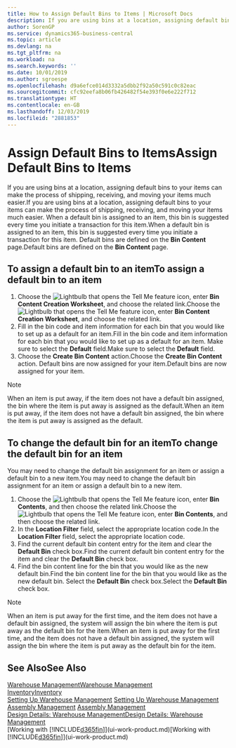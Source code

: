 ```yaml
---
title: How to Assign Default Bins to Items | Microsoft Docs
description: If you are using bins at a location, assigning default bins to your items can make the process of shipping, receiving, and moving your items much easier. When a default bin is assigned to an item, this bin is suggested every time you initiate a transaction for this item.
author: SorenGP
ms.service: dynamics365-business-central
ms.topic: article
ms.devlang: na
ms.tgt_pltfrm: na
ms.workload: na
ms.search.keywords: ''
ms.date: 10/01/2019
ms.author: sgroespe
ms.openlocfilehash: d9a6efce014d3332a5dbb2f92a50c591c0c82eac
ms.sourcegitcommit: cfc92eefa8b06fb426482f54e393f0e6e222f712
ms.translationtype: HT
ms.contentlocale: en-GB
ms.lasthandoff: 12/03/2019
ms.locfileid: "2881853"
---
```

# <a name="assign-default-bins-to-items"></a><span data-ttu-id="2016e-104">Assign Default Bins to Items</span><span class="sxs-lookup"><span data-stu-id="2016e-104">Assign Default Bins to Items</span></span>
<span data-ttu-id="2016e-105">If you are using bins at a location, assigning default bins to your items can make the process of shipping, receiving, and moving your items much easier.</span><span class="sxs-lookup"><span data-stu-id="2016e-105">If you are using bins at a location, assigning default bins to your items can make the process of shipping, receiving, and moving your items much easier.</span></span> <span data-ttu-id="2016e-106">When a default bin is assigned to an item, this bin is suggested every time you initiate a transaction for this item.</span><span class="sxs-lookup"><span data-stu-id="2016e-106">When a default bin is assigned to an item, this bin is suggested every time you initiate a transaction for this item.</span></span> <span data-ttu-id="2016e-107">Default bins are defined on the **Bin Content** page.</span><span class="sxs-lookup"><span data-stu-id="2016e-107">Default bins are defined on the **Bin Content** page.</span></span>  

## <a name="to-assign-a-default-bin-to-an-item"></a><span data-ttu-id="2016e-108">To assign a default bin to an item</span><span class="sxs-lookup"><span data-stu-id="2016e-108">To assign a default bin to an item</span></span>
1.  <span data-ttu-id="2016e-109">Choose the ![Lightbulb that opens the Tell Me feature](media/ui-search/search_small.png "Tell me what you want to do") icon, enter **Bin Content Creation Worksheet**, and choose the related link.</span><span class="sxs-lookup"><span data-stu-id="2016e-109">Choose the ![Lightbulb that opens the Tell Me feature](media/ui-search/search_small.png "Tell me what you want to do") icon, enter **Bin Content Creation Worksheet**, and choose the related link.</span></span>  
2.  <span data-ttu-id="2016e-110">Fill in the bin code and item information for each bin that you would like to set up as a default for an item.</span><span class="sxs-lookup"><span data-stu-id="2016e-110">Fill in the bin code and item information for each bin that you would like to set up as a default for an item.</span></span> <span data-ttu-id="2016e-111">Make sure to select the **Default** field.</span><span class="sxs-lookup"><span data-stu-id="2016e-111">Make sure to select the **Default** field.</span></span>  
3.  <span data-ttu-id="2016e-112">Choose the **Create Bin Content** action.</span><span class="sxs-lookup"><span data-stu-id="2016e-112">Choose the **Create Bin Content** action.</span></span> <span data-ttu-id="2016e-113">Default bins are now assigned for your item.</span><span class="sxs-lookup"><span data-stu-id="2016e-113">Default bins are now assigned for your item.</span></span>  

> [!NOTE]  
>  <span data-ttu-id="2016e-114">When an item is put away, if the item does not have a default bin assigned, the bin where the item is put away is assigned as the default.</span><span class="sxs-lookup"><span data-stu-id="2016e-114">When an item is put away, if the item does not have a default bin assigned, the bin where the item is put away is assigned as the default.</span></span>  

## <a name="to-change-the-default-bin-for-an-item"></a><span data-ttu-id="2016e-115">To change the default bin for an item</span><span class="sxs-lookup"><span data-stu-id="2016e-115">To change the default bin for an item</span></span>  
<span data-ttu-id="2016e-116">You may need to change the default bin assignment for an item or assign a default bin to a new item.</span><span class="sxs-lookup"><span data-stu-id="2016e-116">You may need to change the default bin assignment for an item or assign a default bin to a new item.</span></span>    
1.  <span data-ttu-id="2016e-117">Choose the ![Lightbulb that opens the Tell Me feature](media/ui-search/search_small.png "Tell me what you want to do") icon, enter **Bin Contents**, and then choose the related link.</span><span class="sxs-lookup"><span data-stu-id="2016e-117">Choose the ![Lightbulb that opens the Tell Me feature](media/ui-search/search_small.png "Tell me what you want to do") icon, enter **Bin Contents**, and then choose the related link.</span></span>  
2.  <span data-ttu-id="2016e-118">In the **Location Filter** field, select the appropriate location code.</span><span class="sxs-lookup"><span data-stu-id="2016e-118">In the **Location Filter** field, select the appropriate location code.</span></span>  
3.  <span data-ttu-id="2016e-119">Find the current default bin content entry for the item and clear the **Default Bin** check box.</span><span class="sxs-lookup"><span data-stu-id="2016e-119">Find the current default bin content entry for the item and clear the **Default Bin** check box.</span></span>  
4.  <span data-ttu-id="2016e-120">Find the bin content line for the bin that you would like as the new default bin.</span><span class="sxs-lookup"><span data-stu-id="2016e-120">Find the bin content line for the bin that you would like as the new default bin.</span></span> <span data-ttu-id="2016e-121">Select the **Default Bin** check box.</span><span class="sxs-lookup"><span data-stu-id="2016e-121">Select the **Default Bin** check box.</span></span>  

> [!NOTE]  
>  <span data-ttu-id="2016e-122">When an item is put away for the first time, and the item does not have a default bin assigned, the system will assign the bin where the item is put away as the default bin for the item.</span><span class="sxs-lookup"><span data-stu-id="2016e-122">When an item is put away for the first time, and the item does not have a default bin assigned, the system will assign the bin where the item is put away as the default bin for the item.</span></span>  

## <a name="see-also"></a><span data-ttu-id="2016e-123">See Also</span><span class="sxs-lookup"><span data-stu-id="2016e-123">See Also</span></span>  
[<span data-ttu-id="2016e-124">Warehouse Management</span><span class="sxs-lookup"><span data-stu-id="2016e-124">Warehouse Management</span></span>](warehouse-manage-warehouse.md)  
[<span data-ttu-id="2016e-125">Inventory</span><span class="sxs-lookup"><span data-stu-id="2016e-125">Inventory</span></span>](inventory-manage-inventory.md)  
<span data-ttu-id="2016e-126">[Setting Up Warehouse Management](warehouse-setup-warehouse.md)   </span><span class="sxs-lookup"><span data-stu-id="2016e-126">[Setting Up Warehouse Management](warehouse-setup-warehouse.md)   </span></span>  
<span data-ttu-id="2016e-127">[Assembly Management](assembly-assemble-items.md)  </span><span class="sxs-lookup"><span data-stu-id="2016e-127">[Assembly Management](assembly-assemble-items.md)  </span></span>  
[<span data-ttu-id="2016e-128">Design Details: Warehouse Management</span><span class="sxs-lookup"><span data-stu-id="2016e-128">Design Details: Warehouse Management</span></span>](design-details-warehouse-management.md)  
<span data-ttu-id="2016e-129">[Working with [!INCLUDE[d365fin](includes/d365fin_md.md)]](ui-work-product.md)</span><span class="sxs-lookup"><span data-stu-id="2016e-129">[Working with [!INCLUDE[d365fin](includes/d365fin_md.md)]](ui-work-product.md)</span></span>
